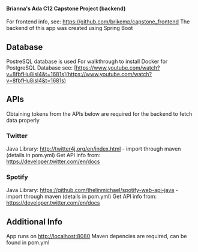 #### Brianna's Ada C12 Capstone Project (backend)
For frontend info, see: https://github.com/brikemp/capstone_frontend
The backend of this app was created using Spring Boot

## Database
PostreSQL database is used
For walkthrough to install Docker for PostgreSQL Database see: 
[https://www.youtube.com/watch?v=8fbfHu8isI4&t=1681s](https://www.youtube.com/watch?v=8fbfHu8isI4&t=1681s)

## APIs
Obtaining tokens from the APIs below are required for the backend to fetch data properly

### Twitter
Java Library: http://twitter4j.org/en/index.html - import through maven (details in pom.yml)
Get API info from: https://developer.twitter.com/en/docs

### Spotify
Java Library: https://github.com/thelinmichael/spotify-web-api-java - import through maven (details in pom.yml)
Get API info from: https://developer.twitter.com/en/docs

## Additional Info
App runs on [http://localhost:8080](http://localhost:8080)
Maven depencies are required, can be found in pom.yml
